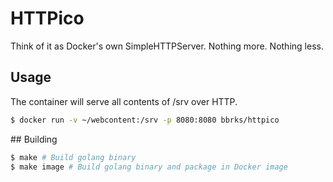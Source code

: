# HTTPico

Think of it as Docker's own SimpleHTTPServer. Nothing more. Nothing less.

## Usage

The container will serve all contents of /srv over HTTP.

```sh
$ docker run -v ~/webcontent:/srv -p 8080:8080 bbrks/httpico
```

## Building

```sh
$ make # Build golang binary
$ make image # Build golang binary and package in Docker image
```
